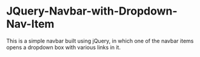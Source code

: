 # JQuery-Navbar-with-Dropdown-Nav-Item
This is a simple navbar built using jQuery, in which one of the navbar items opens a dropdown box with various links in it.
